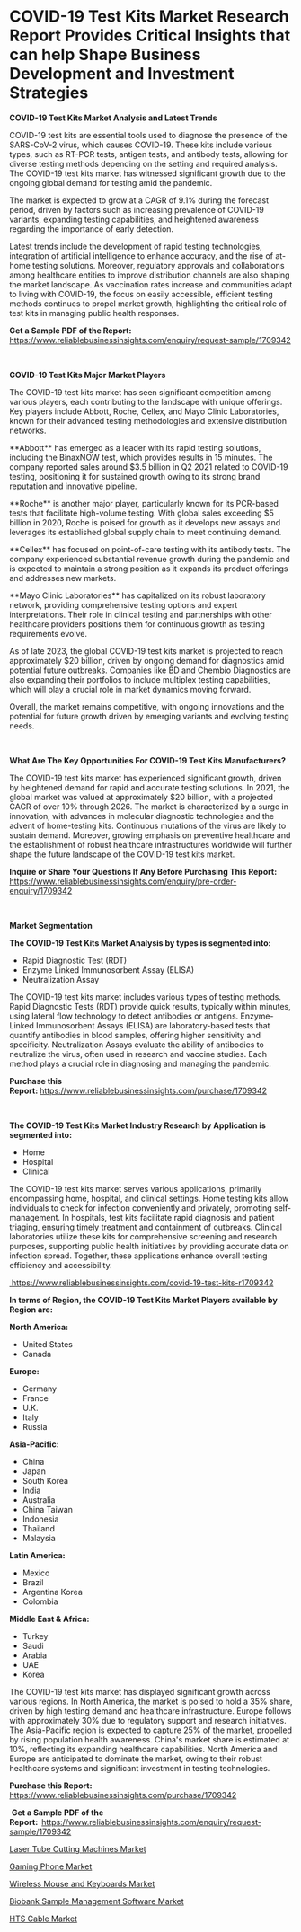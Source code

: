 <p><h1>COVID-19 Test Kits Market Research Report Provides Critical Insights that can help Shape Business Development and Investment Strategies</h1></p><p><strong>COVID-19 Test Kits Market Analysis and Latest Trends</strong></p>
<p><p>COVID-19 test kits are essential tools used to diagnose the presence of the SARS-CoV-2 virus, which causes COVID-19. These kits include various types, such as RT-PCR tests, antigen tests, and antibody tests, allowing for diverse testing methods depending on the setting and required analysis. The COVID-19 test kits market has witnessed significant growth due to the ongoing global demand for testing amid the pandemic. </p><p>The market is expected to grow at a CAGR of 9.1% during the forecast period, driven by factors such as increasing prevalence of COVID-19 variants, expanding testing capabilities, and heightened awareness regarding the importance of early detection. </p><p>Latest trends include the development of rapid testing technologies, integration of artificial intelligence to enhance accuracy, and the rise of at-home testing solutions. Moreover, regulatory approvals and collaborations among healthcare entities to improve distribution channels are also shaping the market landscape. As vaccination rates increase and communities adapt to living with COVID-19, the focus on easily accessible, efficient testing methods continues to propel market growth, highlighting the critical role of test kits in managing public health responses.</p></p>
<p><strong>Get a Sample PDF of the Report:&nbsp;</strong> <a href="https://www.reliablebusinessinsights.com/enquiry/request-sample/1709342?utm_campaign=1721&utm_medium=2&utm_source=Github&utm_content=ia&utm_term=21102024&utm_id=covid-19-test-kits">https://www.reliablebusinessinsights.com/enquiry/request-sample/1709342</a></p>
<p>&nbsp;</p>
<p><strong>COVID-19 Test Kits Major Market Players</strong></p>
<p><p>The COVID-19 test kits market has seen significant competition among various players, each contributing to the landscape with unique offerings. Key players include Abbott, Roche, Cellex, and Mayo Clinic Laboratories, known for their advanced testing methodologies and extensive distribution networks.</p><p>**Abbott** has emerged as a leader with its rapid testing solutions, including the BinaxNOW test, which provides results in 15 minutes. The company reported sales around $3.5 billion in Q2 2021 related to COVID-19 testing, positioning it for sustained growth owing to its strong brand reputation and innovative pipeline.</p><p>**Roche** is another major player, particularly known for its PCR-based tests that facilitate high-volume testing. With global sales exceeding $5 billion in 2020, Roche is poised for growth as it develops new assays and leverages its established global supply chain to meet continuing demand.</p><p>**Cellex** has focused on point-of-care testing with its antibody tests. The company experienced substantial revenue growth during the pandemic and is expected to maintain a strong position as it expands its product offerings and addresses new markets.</p><p>**Mayo Clinic Laboratories** has capitalized on its robust laboratory network, providing comprehensive testing options and expert interpretations. Their role in clinical testing and partnerships with other healthcare providers positions them for continuous growth as testing requirements evolve.</p><p>As of late 2023, the global COVID-19 test kits market is projected to reach approximately $20 billion, driven by ongoing demand for diagnostics amid potential future outbreaks. Companies like BD and Chembio Diagnostics are also expanding their portfolios to include multiplex testing capabilities, which will play a crucial role in market dynamics moving forward. </p><p>Overall, the market remains competitive, with ongoing innovations and the potential for future growth driven by emerging variants and evolving testing needs.</p></p>
<p>&nbsp;</p>
<p><strong>What Are The Key Opportunities For COVID-19 Test Kits Manufacturers?</strong></p>
<p><p>The COVID-19 test kits market has experienced significant growth, driven by heightened demand for rapid and accurate testing solutions. In 2021, the global market was valued at approximately $20 billion, with a projected CAGR of over 10% through 2026. The market is characterized by a surge in innovation, with advances in molecular diagnostic technologies and the advent of home-testing kits. Continuous mutations of the virus are likely to sustain demand. Moreover, growing emphasis on preventive healthcare and the establishment of robust healthcare infrastructures worldwide will further shape the future landscape of the COVID-19 test kits market.</p></p>
<p><strong>Inquire or Share Your Questions If Any Before Purchasing This Report:</strong> <a href="https://www.reliablebusinessinsights.com/enquiry/pre-order-enquiry/1709342?utm_campaign=1721&utm_medium=2&utm_source=Github&utm_content=ia&utm_term=21102024&utm_id=covid-19-test-kits">https://www.reliablebusinessinsights.com/enquiry/pre-order-enquiry/1709342</a></p>
<p>&nbsp;</p>
<p><strong>Market Segmentation</strong></p>
<p><strong>The COVID-19 Test Kits Market Analysis by types is segmented into:</strong></p>
<p><ul><li>Rapid Diagnostic Test (RDT)</li><li>Enzyme Linked Immunosorbent Assay (ELISA)</li><li>Neutralization Assay</li></ul></p>
<p><p>The COVID-19 test kits market includes various types of testing methods. Rapid Diagnostic Tests (RDT) provide quick results, typically within minutes, using lateral flow technology to detect antibodies or antigens. Enzyme-Linked Immunosorbent Assays (ELISA) are laboratory-based tests that quantify antibodies in blood samples, offering higher sensitivity and specificity. Neutralization Assays evaluate the ability of antibodies to neutralize the virus, often used in research and vaccine studies. Each method plays a crucial role in diagnosing and managing the pandemic.</p></p>
<p><strong>Purchase this Report:&nbsp;</strong><a href="https://www.reliablebusinessinsights.com/purchase/1709342?utm_campaign=1721&utm_medium=2&utm_source=Github&utm_content=ia&utm_term=21102024&utm_id=covid-19-test-kits">https://www.reliablebusinessinsights.com/purchase/1709342</a></p>
<p>&nbsp;</p>
<p><strong>The COVID-19 Test Kits Market Industry Research by Application is segmented into:</strong></p>
<p><ul><li>Home</li><li>Hospital</li><li>Clinical</li></ul></p>
<p><p>The COVID-19 test kits market serves various applications, primarily encompassing home, hospital, and clinical settings. Home testing kits allow individuals to check for infection conveniently and privately, promoting self-management. In hospitals, test kits facilitate rapid diagnosis and patient triaging, ensuring timely treatment and containment of outbreaks. Clinical laboratories utilize these kits for comprehensive screening and research purposes, supporting public health initiatives by providing accurate data on infection spread. Together, these applications enhance overall testing efficiency and accessibility.</p></p>
<p><a href="https://www.reliablebusinessinsights.com/covid-19-test-kits-r1709342?utm_campaign=1721&utm_medium=2&utm_source=Github&utm_content=ia&utm_term=21102024&utm_id=covid-19-test-kits">&nbsp;https://www.reliablebusinessinsights.com/covid-19-test-kits-r1709342</a></p>
<p><strong>In terms of Region, the COVID-19 Test Kits Market Players available by Region are:</strong></p>
<p>
    <p> <strong> North America: </strong>
        <ul>
            <li>United States</li>
            <li>Canada</li>
        </ul>
        </p> 
    <p> <strong> Europe: </strong>
        <ul>
            <li>Germany</li>
            <li>France</li>
            <li>U.K.</li>
            <li>Italy</li>
            <li>Russia</li>
        </ul>
        </p> 
    <p> <strong> Asia-Pacific: </strong>
        <ul>
            <li>China</li>
            <li>Japan</li>
            <li>South Korea</li>
            <li>India</li>
            <li>Australia</li>
            <li>China Taiwan</li>
            <li>Indonesia</li>
            <li>Thailand</li>
            <li>Malaysia</li>
        </ul>
        </p> 
    <p> <strong> Latin America: </strong>
        <ul>
            <li>Mexico</li>
            <li>Brazil</li>
            <li>Argentina Korea</li>
            <li>Colombia</li>
        </ul>
        </p> 
    <p> <strong> Middle East & Africa: </strong>
        <ul>
            <li>Turkey</li>
            <li>Saudi</li>
            <li>Arabia</li>
            <li>UAE</li>
            <li>Korea</li>
        </ul>
    </p>
    </p>
<p><p>The COVID-19 test kits market has displayed significant growth across various regions. In North America, the market is poised to hold a 35% share, driven by high testing demand and healthcare infrastructure. Europe follows with approximately 30% due to regulatory support and research initiatives. The Asia-Pacific region is expected to capture 25% of the market, propelled by rising population health awareness. China's market share is estimated at 10%, reflecting its expanding healthcare capabilities. North America and Europe are anticipated to dominate the market, owing to their robust healthcare systems and significant investment in testing technologies.</p></p>
<p><strong>Purchase this Report: </strong><a href="https://www.reliablebusinessinsights.com/purchase/1709342?utm_campaign=1721&utm_medium=2&utm_source=Github&utm_content=ia&utm_term=21102024&utm_id=covid-19-test-kits">https://www.reliablebusinessinsights.com/purchase/1709342</a></p>
<p>&nbsp;<strong>Get a Sample PDF of the Report:&nbsp;&nbsp;</strong><a href="https://www.reliablebusinessinsights.com/enquiry/request-sample/1709342?utm_campaign=1721&utm_medium=2&utm_source=Github&utm_content=ia&utm_term=21102024&utm_id=covid-19-test-kits">https://www.reliablebusinessinsights.com/enquiry/request-sample/1709342</a></p>
<p><strong></strong></p>
<p><p><a href="https://www.linkedin.com/pulse/laser-tube-cutting-machines-market-trends-growth-outlook-2024-elwjf?utm_campaign=1721&utm_medium=2&utm_source=Github&utm_content=ia&utm_term=21102024&utm_id=covid-19-test-kits">Laser Tube Cutting Machines Market</a></p><p><a href="https://www.linkedin.com/pulse/investing-gaming-phone-market-trends-leading-products-regional-ksm6f?utm_campaign=1721&utm_medium=2&utm_source=Github&utm_content=ia&utm_term=21102024&utm_id=covid-19-test-kits">Gaming Phone Market</a></p><p><a href="https://www.linkedin.com/pulse/wireless-mouse-keyboards-market-outlook-complete-industry-bfp0f?utm_campaign=1721&utm_medium=2&utm_source=Github&utm_content=ia&utm_term=21102024&utm_id=covid-19-test-kits">Wireless Mouse and Keyboards Market</a></p><p><a href="https://github.com/HobertDavis43/Market-Research-Report-List-1/blob/main/biobank-sample-management-software-market.md?utm_campaign=1721&utm_medium=2&utm_source=Github&utm_content=ia&utm_term=21102024&utm_id=covid-19-test-kits">Biobank Sample Management Software Market</a></p><p><a href="https://www.linkedin.com/pulse/pulse-hts-cable-rhythms-change-market-resonance-2024-2031-ufu1f?utm_campaign=1721&utm_medium=2&utm_source=Github&utm_content=ia&utm_term=21102024&utm_id=covid-19-test-kits">HTS Cable Market</a></p></p>